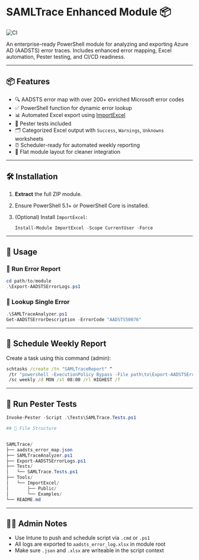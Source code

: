 # SAMLTrace Enhanced Module 📦

<!-- CI Status Badge (Update `your-repo` once created) -->
![CI](https://img.shields.io/github/actions/workflow/status/lfayese/SAMLTrace/.github/workflows/pester.yml?branch=main)

An enterprise-ready PowerShell module for analyzing and exporting Azure AD (AADSTS) error traces. Includes enhanced error mapping, Excel automation, Pester testing, and CI/CD readiness.

---

## 📦 Features

- 🔍 AADSTS error map with over 200+ enriched Microsoft error codes
- ✅ PowerShell function for dynamic error lookup
- 📊 Automated Excel export using [ImportExcel](https://github.com/dfinke/ImportExcel)
- 🧪 Pester tests included
- 🗂 Categorized Excel output with `Success`, `Warnings`, `Unknowns` worksheets
- ⏰ Scheduler-ready for automated weekly reporting
- 📁 Flat module layout for cleaner integration

---

## 🛠 Installation

1. **Extract** the full ZIP module.
2. Ensure PowerShell 5.1+ or PowerShell Core is installed.
3. (Optional) Install `ImportExcel`:

   ```powershell
   Install-Module ImportExcel -Scope CurrentUser -Force
   ```

---

## 🚀 Usage

### 🔹 Run Error Report

```powershell
cd path/to/module
.\Export-AADSTSErrorLogs.ps1
```

### 🔹 Lookup Single Error

```powershell
.\SAMLTraceAnalyzer.ps1
Get-AADSTSErrorDescription -ErrorCode "AADSTS50076"
```

---

## 📅 Schedule Weekly Report

Create a task using this command (admin):

```cmd
schtasks /create /tn "SAMLTraceReport" ^
 /tr "powershell -ExecutionPolicy Bypass -File path\to\Export-AADSTSErrorLogs.ps1" ^
 /sc weekly /d MON /st 08:00 /rl HIGHEST /f
```

---

## 🧪 Run Pester Tests

```powershell
Invoke-Pester -Script .\Tests\SAMLTrace.Tests.ps1

## 📂 File Structure


SAMLTrace/
├── aadsts_error_map.json
├── SAMLTraceAnalyzer.ps1
├── Export-AADSTSErrorLogs.ps1
├── Tests/
│   └── SAMLTrace.Tests.ps1
├── Tools/
│   └── ImportExcel/
│       ├── Public/
│       └── Examples/
└── README.md
```

---

## 👩‍💼 Admin Notes

- Use Intune to push and schedule script via `.cmd` or `.ps1`
- All logs are exported to `aadsts_error_log.xlsx` in module root
- Make sure `.json` and `.xlsx` are writeable in the script context
